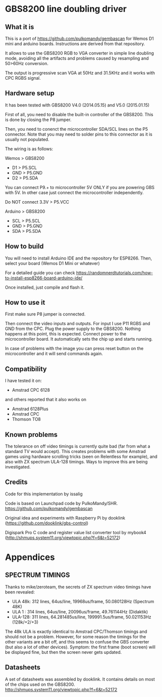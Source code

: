 GBS8200 line doubling driver
============================

What it is
----------

This is a port of https://github.com/pulkomandy/gembascan for Wemos D1 mini and arduino boards. 
Instructions are derived from that repository.

It allows to use the GBS8200 RGB to VGA converter in simple line doubling mode,
avoiding all the artifacts and problems caused by resampling and 50>60Hz
conversion.

The output is progressive scan VGA at 50Hz and 31.5KHz and it works with CPC RGBS signal.

Hardware setup
--------------

It has been tested with GBS8200 V4.0 (2014.05.15) and V5.0 (2015.01.15)

First of all, you need to disable the built-in controller of the GBS8200. This
is done by closing the P8 jumper.

Then, you need to conenct the microcontroller SDA/SCL lines on the P5 connector.
Note that you may need to solder pins to this connector as it is usually not
populated.

The wiring is as follows:

Wemos > GBS8200

* D1 > P5.SCL
* GND > P5.GND
* D2 > P5.SDA

You can connect P9.+ to microcontroller 5V ONLY if you are powering GBS with 5V. In other case just connect the microcontroller independently.

Do NOT connect 3.3V > P5.VCC


Arduino > GBS8200

* SCL > P5.SCL
* GND > P5.GND
* SDA > P5.SDA


How to build
------------

You will need to install Arduino IDE and the repository for ESP8266.
Then, select your board (Wemos D1 Mini or whatever)

For a detailed guide you can check https://randomnerdtutorials.com/how-to-install-esp8266-board-arduino-ide/

Once installed, just compile and flash it.

How to use it
-------------

First make sure P8 jumper is connected.

Then connect the video inputs and outputs. For input I use P11 RGBS and GND from the CPC. Plug the power supply to
the GBS8200. Nothing happens at this point, this is expected. Connect power to
the microcontroller board. It automatically sets the chip up and starts running.

In case of problems with the image you can press reset button on the microcontroller and it will send commands again.

Compatibility
-------------

I have tested it on:
- Amstrad CPC 6128

and others reported that it also works on
- Amstrad 6128Plus
- Amstrad CPC
- Thomson TO8

Known problems
--------------

The tolerance on off video timings is currently quite bad (far from what a
standard TV would accept). This creates problems with some Amstrad games using
hardware scrolling tricks (seen on Relentless for example), and also with ZX
spectrum ULA-128 timings. Ways to improve this are being investigated.


Credits
-------


Code for this implementation by issalig

Code is based on Launchpad code by PulkoMandy/SHR. https://github.com/pulkomandy/gembascan

Original idea and experiments with Raspberry Pi by dooklink (https://github.com/dooklink/gbs-control)

Digispark Pro C code and register value list converter tool by mybook4 (http://shmups.system11.org/viewtopic.php?f=6&t=52172)


Appendices
==========

SPECTRUM TIMINGS
----------------

Thanks to mike/zeroteam, the secrets of ZX spectrum video timings have been
revealed:

* ULA 48k: 312 lines, 64us/line, 19968us/frame, 50.080128Hz (Spectrum 48K)
* ULA 1  : 314 lines, 64us/line, 20096us/frame, 49.761144Hz (Didaktik)
* ULA-128: 311 lines, 64.281485us/line, 199991.5us/frame, 50.021153Hz (128k/+2/+3)

The 48k ULA is exactly identical to Amstrad CPC/Thomson timings and should not
be a problem. However, for some reason the timings for the other variants are
a bit off, and this seems to confuse the GBS converter (but also a lot of other
devices). Symptom: the first frame (boot screen) will be displayed fine, but then the screen never gets updated.

Datasheets
----------

A set of datasheets was assembled by dooklink. It contains details on most of the chips used on the GBS8200.
http://shmups.system11.org/viewtopic.php?f=6&t=52172
